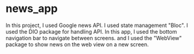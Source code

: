 # news_app
In this project, I used Google news API. I used state management "Bloc". I used the DIO package for handling API. In this app, I used the bottom navigation bar to navigate between screens. and I used the "WebView" package to show news on the web view on a new screen.
